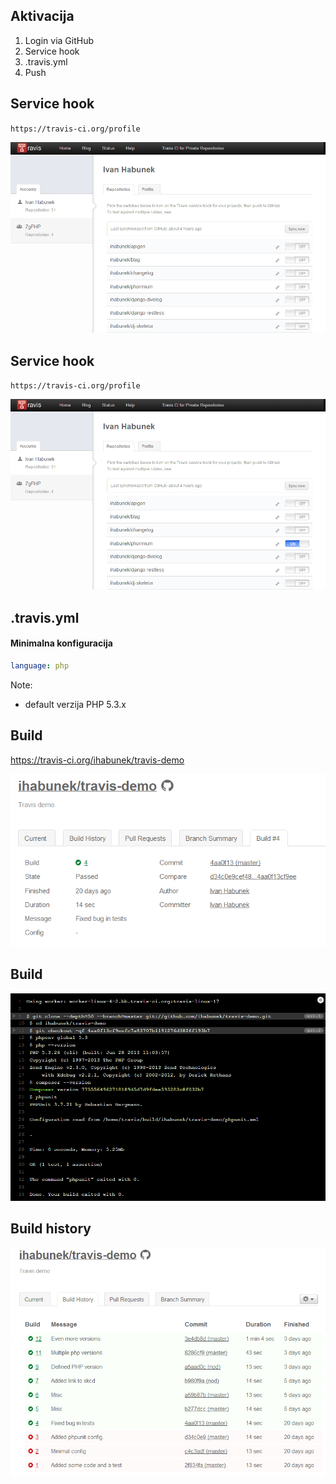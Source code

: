 ## Aktivacija

1. Login via GitHub
2. Service hook
3. .travis.yml
4. Push



## Service hook

`https://travis-ci.org/profile`

![Travis Profile](images/travis-profile-off.png)



## Service hook

`https://travis-ci.org/profile`

![Travis Profile](images/travis-profile-on.png)



## .travis.yml

#### Minimalna konfiguracija

```yml
language: php
```

Note:

- default verzija PHP 5.3.x



## Build

https://travis-ci.org/ihabunek/travis-demo

![Single build](images/single-build-1.png)



## Build

![Single build](images/single-build-2.png)



## Build history

![Single build](images/build-history.png)
